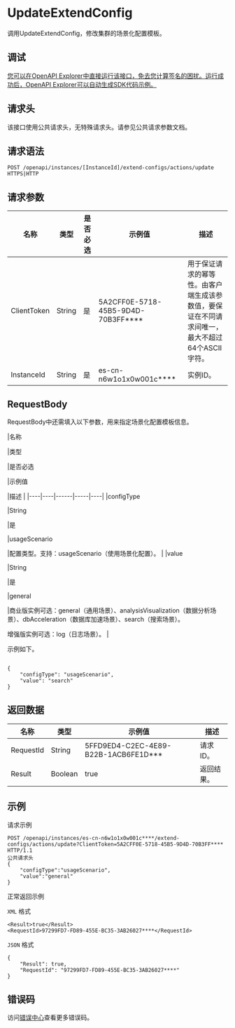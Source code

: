# UpdateExtendConfig

调用UpdateExtendConfig，修改集群的场景化配置模板。

## 调试

[您可以在OpenAPI Explorer中直接运行该接口，免去您计算签名的困扰。运行成功后，OpenAPI Explorer可以自动生成SDK代码示例。](https://api.aliyun.com/#product=elasticsearch&api=UpdateExtendConfig&type=ROA&version=2017-06-13)

## 请求头

该接口使用公共请求头，无特殊请求头。请参见公共请求参数文档。

## 请求语法

```
POST /openapi/instances/[InstanceId]/extend-configs/actions/update HTTPS|HTTP
```

## 请求参数

|名称|类型|是否必选|示例值|描述|
|--|--|----|---|--|
|ClientToken|String|是|5A2CFF0E-5718-45B5-9D4D-70B3FF\*\*\*\*|用于保证请求的幂等性。由客户端生成该参数值，要保证在不同请求间唯一，最大不超过64个ASCII字符。 |
|InstanceId|String|是|es-cn-n6w1o1x0w001c\*\*\*\*|实例ID。 |

## RequestBody

RequestBody中还需填入以下参数，用来指定场景化配置模板信息。

|名称

|类型

|是否必选

|示例值

|描述 |
|----|----|------|-----|----|
|configType

|String

|是

|usageScenario

|配置类型。支持：usageScenario（使用场景化配置）。 |
|value

|String

|是

|general

|商业版实例可选：general（通用场景）、analysisVisualization（数据分析场景）、dbAcceleration（数据库加速场景）、search（搜索场景）。

 增强版实例可选：log（日志场景）。 |

示例如下。

```

{
    "configType": "usageScenario",
    "value": "search"
}

```

## 返回数据

|名称|类型|示例值|描述|
|--|--|---|--|
|RequestId|String|5FFD9ED4-C2EC-4E89-B22B-1ACB6FE1D\*\*\*|请求ID。 |
|Result|Boolean|true|返回结果。 |

## 示例

请求示例

```
POST /openapi/instances/es-cn-n6w1o1x0w001c****/extend-configs/actions/update?ClientToken=5A2CFF0E-5718-45B5-9D4D-70B3FF**** HTTP/1.1
公共请求头
{
    "configType":"usageScenario",
    "value":"general"
}
```

正常返回示例

`XML` 格式

```
<Result>true</Result>
<RequestId>97299FD7-FD89-455E-BC35-3AB26027****</RequestId>
```

`JSON` 格式

```
{
	"Result": true,
	"RequestId": "97299FD7-FD89-455E-BC35-3AB26027****"
}
```

## 错误码

访问[错误中心](https://error-center.aliyun.com/status/product/elasticsearch)查看更多错误码。

